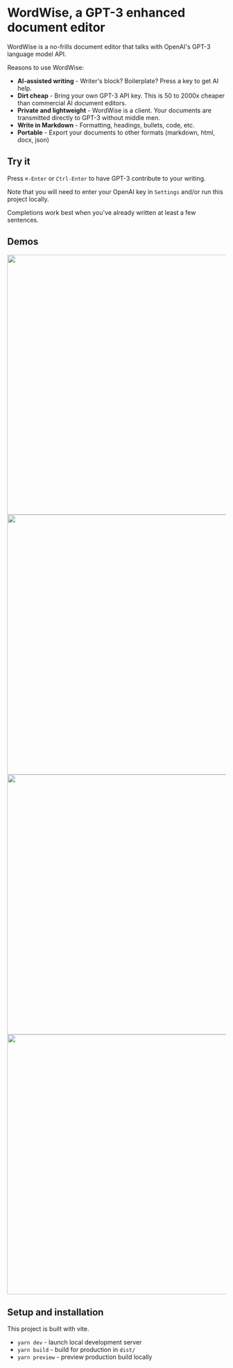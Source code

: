 # WordWise, a GPT-3 enhanced document editor

WordWise is a no-frills document editor that talks with OpenAI's GPT-3 language model API.  

Reasons to use WordWise:
- **AI-assisted writing** - Writer's block?  Boilerplate?  Press a key to get AI help.
- **Dirt cheap** - Bring your own GPT-3 API key.  This is 50 to 2000x cheaper than commercial AI document editors.
- **Private and lightweight** - WordWise is a client.  Your documents are transmitted directly to GPT-3 without middle men.
- **Write in Markdown** - Formatting, headings, bullets, code, etc.
- **Portable** - Export your documents to other formats (markdown, html, docx, json)

## Try it

Press `⌘-Enter` or `Ctrl-Enter` to have GPT-3 contribute to your writing.

Note that you will need to enter your OpenAI key in `Settings` and/or run this project locally.

Completions work best when you've already written at least a few sentences.

## Demos

<img width="600" src="https://user-images.githubusercontent.com/310310/202637524-792ed7b9-ff0b-43fc-a4bc-5a0a699f92b6.gif"/>
<img width="600" src="https://user-images.githubusercontent.com/310310/202607175-0a7d9cea-ebc0-4280-b6e4-3b0353d9806b.gif"/>
<img width="600" src="https://user-images.githubusercontent.com/310310/202637536-56963069-db63-4396-9357-0deef2d8fc5a.gif"/>
<img width="600" src="https://user-images.githubusercontent.com/310310/202637594-bf480b0d-ad1e-4d13-ba7c-00bd03f59543.gif"/>

## Setup and installation

This project is built with vite.

- `yarn dev` - launch local development server
- `yarn build` - build for production in `dist/`
- `yarn preview` - preview production build locally